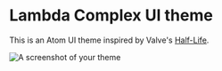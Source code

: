 # Lambda Complex UI theme

This is an Atom UI theme inspired by Valve's [Half-Life](https://en.wikipedia.org/wiki/Half-Life_(video_game)).

![A screenshot of your theme](https://cloud.githubusercontent.com/assets/378023/8842525/4215f26c-3136-11e5-9d94-d2c078a05d24.png)
